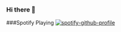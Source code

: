 ### Hi there 👋

<!--
**shivanisbp/shivanisbp** is a ✨ _special_ ✨ repository because its `README.md` (this file) appears on your GitHub profile.

Here are some ideas to get you started:

- 🔭 I’m currently working on ...
- 🌱 I’m currently learning ...
- 👯 I’m looking to collaborate on ...
- 🤔 I’m looking for help with ...
- 💬 Ask me about ...
- 📫 How to reach me: ...
- 😄 Pronouns: ...
- ⚡ Fun fact: ...
-->
###Spotify Playing 
[![spotify-github-profile](https://spotify-github-profile.vercel.app/api/view?uid=spvcvjffjgwtsmrq21eyz1ic7&cover_image=false&theme=default)](https://spotify-github-profile.vercel.app/api/view?uid=spvcvjffjgwtsmrq21eyz1ic7&redirect=true)
